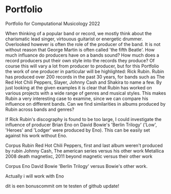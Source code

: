 # Portfolio
Portfolio for Computational Musicology 2022

When thinking of a popular band or record, we mostly think about the charismatic lead singer, virtouous guitarist or energetic drummer. Overlooked however is often the role of the producer of the band. It is not without reason that George Martin is often called 'the fifth Beatle'. How much influance do producers have on a bands sound? How much does a record producers put their own style into the records they produce? Of course this will vary a lot from producer to producer, but for this Portfolio the work of one producer in particular will be highlighted: Rick Rubin. Rubin has produced over 200 records in the past 30 years, for bands such as The Red Hot Chili Peppers, Slayer, Johnny Cash and Shakira to name a few. By just looking at the given examples it is clear that Rubin has worked on various projects with a wide range of genres and musical styles. This makes Rubin a very interesting case to examine, since we can compare his influence on different bands. Can we find similarities in albums produced by Rubin across bands and genres? 

If Rick Rubin's discography is found to be too large, I could investigate the influence of producer Brian Eno on David Bowie's 'Berlin Trilogy' ('Low', 'Heroes' and 'Lodger' were produced by Eno). This can be easily set against his work without Eno.

Corpus Rubin
Red Hot Chili Peppers, first and last album weren't produced by rubin
Johnny Cash, The american series versus his other work
Metallica 2008 death magnetixc, 2011 beyond magnetic versus their other work

Corpus Eno
David Bowie 'Berlin Trilogy' versus Bowie's other work.

Actually i will work with Eno

dit is een bonuscommit om te testen of github update!
